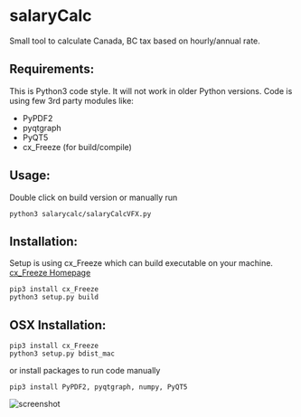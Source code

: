 # salaryCalc
Small tool to calculate Canada, BC tax based on hourly/annual rate.

## Requirements:
This is Python3 code style. It will not work in older Python versions.
Code is using few 3rd party modules like:
- PyPDF2
- pyqtgraph
- PyQT5
- cx_Freeze (for build/compile)

## Usage:
Double click on build version or manually run
```
python3 salarycalc/salaryCalcVFX.py
```
## Installation:
Setup is using cx_Freeze which can build executable on your machine. [cx_Freeze Homepage](http://cx-freeze.readthedocs.io/en/latest/index.html)
```
pip3 install cx_Freeze
python3 setup.py build 
```
## OSX Installation:
```
pip3 install cx_Freeze
python3 setup.py bdist_mac
```
or install packages to run code manually
```
pip3 install PyPDF2, pyqtgraph, numpy, PyQT5
```
![screenshot](https://github.com/tmdag/salaryCalc/blob/master/images/screen.jpg)
